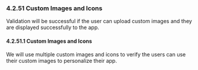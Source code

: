 ### 4.2.51 Custom Images and Icons

Validation will be successful if the user can upload custom images and they are displayed successfully to the app.

#### 4.2.51.1 Custom Images and Icons

We will use multiple custom images and icons to verify the users can use their custom images to personalize their app.

